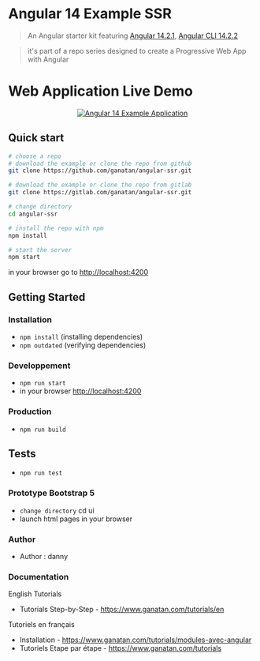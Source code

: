 # Angular 14 Example SSR

> An Angular starter kit featuring [Angular 14.2.1](https://angular.io), [Angular CLI 14.2.2](https://cli.angular.io/)

> it's part of a repo series designed to create a Progressive Web App with Angular

# Web Application Live Demo
<p align="center">
  <p align="center">
    <a href="https://angular.ganatan.com/">
      <img src="https://media.giphy.com/media/9BuBBLc7keCgRojp92/giphy.gif" alt="Angular 14 Example 
      Application"/>
    </a>
  </p>
</p>

## Quick start

```bash
# choose a repo
# download the example or clone the repo from github
git clone https://github.com/ganatan/angular-ssr.git

# download the example or clone the repo from gitlab
git clone https://gitlab.com/ganatan/angular-ssr.git

# change directory
cd angular-ssr

# install the repo with npm
npm install

# start the server
npm start

```
in your browser go to [http://localhost:4200](http://localhost:4200) 

## Getting Started


### Installation
* `npm install` (installing dependencies)
* `npm outdated` (verifying dependencies)

### Developpement
* `npm run start`
* in your browser [http://localhost:4200](http://localhost:4200) 

### Production 
* `npm run build`

## Tests
* `npm run test`


### Prototype Bootstrap 5
* `change directory` cd ui
* launch html pages in your browser


### Author
* Author  : danny

### Documentation

English Tutorials
- Tutorials Step-by-Step - https://www.ganatan.com/tutorials/en

Tutoriels en français
- Installation - https://www.ganatan.com/tutorials/modules-avec-angular
- Tutoriels Etape par étape - https://www.ganatan.com/tutorials

